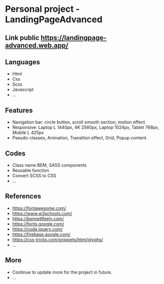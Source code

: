 # Personal project - LandingPageAdvanced
## Link public  https://landingpage-advanced.web.app/
## Languages
- Html
- Css
- Scss
- Javascript
- ...
## Features
- Navigation bar: circle button, scroll smooth section, motion effect.
- Responsive: Laptop L 1440px, 4K 2560px, Laptop 1024px, Tablet 768px, Mobile L 425px
- Pseudo-classes, Animation, Transition effect, Grid, Popup content.
## Codes
- Class name BEM, SASS components
- Reusable function
- Convert SCSS to CSS
- ...
## References
- https://fontawesome.com/
- https://www.w3schools.com/
- https://bennettfeely.com/
- https://fonts.google.com/
- https://code.jquery.com/
- https://firebase.google.com/
- https://css-tricks.com/snippets/html/glyphs/
- ...
## More
- Continue to update more for the project in future.
- ...
